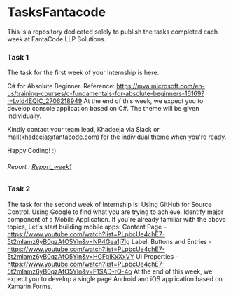 # TasksFantacode

This is a repository dedicated solely to publish the tasks completed each week at FantaCode LLP Solutions.

### Task 1

The task for the first week of your Internship is here.

C# for Absolute Beginner.
Reference:  https://mva.microsoft.com/en-us/training-courses/c-fundamentals-for-absolute-beginners-16169?l=Lvld4EQIC_2706218949
At the end of this week, we expect you to develop console application based on C#. The theme will be given individually.

Kindly contact your team lead, Khadeeja via Slack or mail(khadeeja@fantacode.com) for the individual theme when you're ready.

Happy Coding! :)

###### Report : [Report_week1](http://liyanafzl/TasksFantacode/Task1_Report_Liyana.docx)



### Task 2

The task for the second week of Internship is:
Using GitHub for Source Control.
Using Google to find what you are trying to achieve.
Identify major component of a Mobile Application.
If you're already familiar with the above topics, Let's start building mobile apps:
Content Page – https://www.youtube.com/watch?list=PLpbcUe4chE7-5t2mlamz6yB0qzAfO5Yln&v=NP4Gea1j7Ig
Label, Buttons and Entries - https://www.youtube.com/watch?list=PLpbcUe4chE7-5t2mlamz6yB0qzAfO5Yln&v=HGFglKxXxVY
UI Properties – https://www.youtube.com/watch?list=PLpbcUe4chE7-5t2mlamz6yB0qzAfO5Yln&v=F1SAD-rQ-4o
At the end of this week, we expect you to develop a single page Android and iOS application based on Xamarin Forms.

